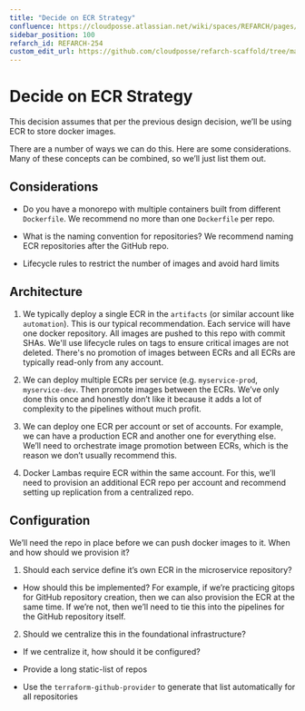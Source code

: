 ```yaml
---
title: "Decide on ECR Strategy"
confluence: https://cloudposse.atlassian.net/wiki/spaces/REFARCH/pages/1171783800/REFARCH-254+-+Decide+on+ECR+Strategy
sidebar_position: 100
refarch_id: REFARCH-254
custom_edit_url: https://github.com/cloudposse/refarch-scaffold/tree/main/docs/docs/fundamentals/design-decisions/foundational-platform/decide-on-ecr-strategy.md
---
```


# Decide on ECR Strategy

This decision assumes that per the previous design decision, we’ll be using ECR to store docker images.

There are a number of ways we can do this. Here are some considerations. Many of these concepts can be combined, so
we’ll just list them out.

## Considerations

- Do you have a monorepo with multiple containers built from different `Dockerfile`. We recommend no more than one
  `Dockerfile` per repo.

- What is the naming convention for repositories? We recommend naming ECR repositories after the GitHub repo.

- Lifecycle rules to restrict the number of images and avoid hard limits

## Architecture

1. We typically deploy a single ECR in the `artifacts` (or similar account like `automation`). This is our typical
   recommendation. Each service will have one docker repository. All images are pushed to this repo with commit SHAs.
   We'll use lifecycle rules on tags to ensure critical images are not deleted. There's no promotion of images between
   ECRs and all ECRs are typically read-only from any account.

2. We can deploy multiple ECRs per service (e.g. `myservice-prod`, `myservice-dev`. Then promote images between the
   ECRs. We’ve only done this once and honestly don’t like it because it adds a lot of complexity to the pipelines
   without much profit.

3. We can deploy one ECR per account or set of accounts. For example, we can have a production ECR and another one for
   everything else. We’ll need to orchestrate image promotion between ECRs, which is the reason we don’t usually
   recommend this.

4. Docker Lambas require ECR within the same account. For this, we’ll need to provision an additional ECR repo per
   account and recommend setting up replication from a centralized repo.

## Configuration

We’ll need the repo in place before we can push docker images to it. When and how should we provision it?

1. Should each service define it’s own ECR in the microservice repository?

- How should this be implemented? For example, if we’re practicing gitops for GitHub repository creation, then we can
  also provision the ECR at the same time. If we’re not, then we’ll need to tie this into the pipelines for the GitHub
  repository itself.

2. Should we centralize this in the foundational infrastructure?

- If we centralize it, how should it be configured?

- Provide a long static-list of repos

- Use the `terraform-github-provider` to generate that list automatically for all repositories
